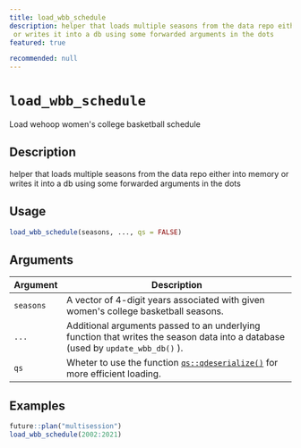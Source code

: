 ```yaml
---
title: load_wbb_schedule
description: helper that loads multiple seasons from the data repo either into memory
 or writes it into a db using some forwarded arguments in the dots
featured: true

recommended: null
---
```

# `load_wbb_schedule`

Load wehoop women's college basketball schedule


## Description

helper that loads multiple seasons from the data repo either into memory
 or writes it into a db using some forwarded arguments in the dots


## Usage

```r
load_wbb_schedule(seasons, ..., qs = FALSE)
```


## Arguments

Argument      |Description
------------- |----------------
`seasons`     |     A vector of 4-digit years associated with given women's college basketball seasons.
`...`     |     Additional arguments passed to an underlying function that writes the season data into a database (used by `update_wbb_db()` ).
`qs`     |     Wheter to use the function [`qs::qdeserialize()`](#qs::qdeserialize()) for more efficient loading.


## Examples

```r
future::plan("multisession")
load_wbb_schedule(2002:2021)
```
